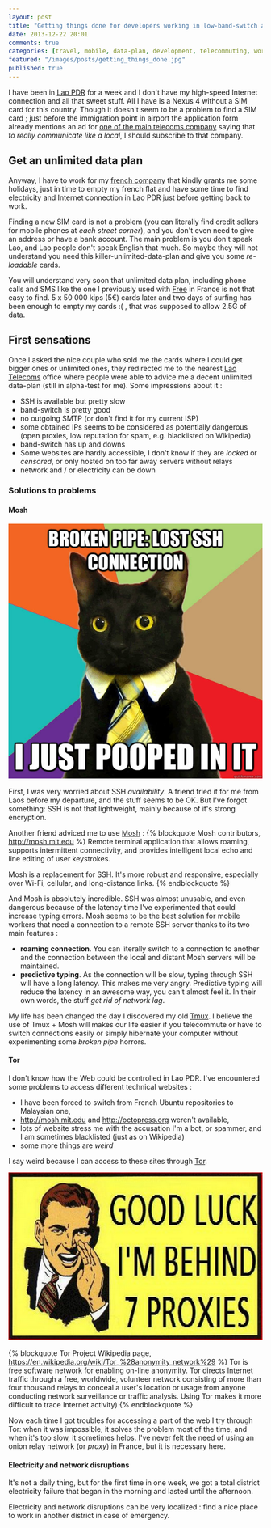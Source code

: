 ```yaml
---
layout: post
title: "Getting things done for developers working in low-band-switch areas"
date: 2013-12-22 20:01
comments: true
categories: [travel, mobile, data-plan, development, telecommuting, work, GTD, SSH]
featured: "/images/posts/getting_things_done.jpg"
published: true
---
```


I have been in [Lao PDR](https://en.wikipedia.org/wiki/Lao_PDR) for a week and I don't have my high-speed Internet connection and all that sweet stuff. All I have is a Nexus 4 without a SIM card for this country. Though it doesn't seem to be a problem to find a SIM card ; just before the immigration point in airport the application form already mentions an ad for [one of the main telecoms company](http://www.beeline.la/) saying that  *to really communicate like a local*, I should subscribe to that company.

## Get an unlimited data plan
Anyway, I have to work for my [french company](http://etyssa.fr) that kindly grants me some holidays, just in time to empty my french flat and have some time to find electricity and Internet connection in Lao PDR just before getting back to work.

Finding a new SIM card is not a problem (you can literally find credit sellers for mobile phones at *each street corner*), and you don't even need to give an address or have a bank account. The main problem is you don't speak Lao, and Lao people don't speak English that much. So maybe they will not understand you need this killer-unlimited-data-plan and give you some *re-loadable* cards.

You will understand very soon that unlimited data plan, including phone calls and SMS like the one I previously used with [Free](http://free.fr) in France is not that easy to find. 5 x 50 000 kips (5€) cards later and two days of surfing has been enough to empty my cards :( , that was supposed to allow 2.5G of data.

## First sensations
Once I asked the nice couple who sold me the cards where I could get bigger ones or unlimited ones, they redirected me to the nearest [Lao Telecoms](http://laotel.com/home_Lao.html) office where people were able to advice me a decent unlimited data-plan (still in alpha-test for me). Some impressions about it :

* SSH is available but pretty slow
* band-switch is pretty good
* no outgoing SMTP (or don't find it for my current ISP)
* some obtained IPs seems to be considered as potentially dangerous (open proxies, low reputation for spam, e.g. blacklisted on Wikipedia)
* band-switch has up and downs
* Some websites are hardly accessible, I don't know if they are *locked* or *censored*, or only hosted on too far away servers without relays
* network and / or electricity can be down

### Solutions to problems
#### Mosh
![Never let you abuse by stuff that shouldn't happen](/images/posts/broken_pipe.jpg)

First, I was very worried about SSH *availability*. A friend tried it for me from Laos before my departure, and the stuff seems to be OK. But I've forgot something: SSH is not that lightweight, mainly because of it's strong encryption.

Another friend adviced me to use [Mosh](http://mosh.mit.edu) :
{% blockquote Mosh contributors, http://mosh.mit.edu %}
Remote terminal application that allows roaming, supports intermittent connectivity, and provides intelligent local echo and line editing of user keystrokes.

Mosh is a replacement for SSH. It's more robust and responsive, especially over Wi-Fi, cellular, and long-distance links.
{% endblockquote %}

And Mosh is absolutely incredible. SSH was almost unusable, and even dangerous because of the latency time I've experimented that could increase typing errors. Mosh seems to be the best solution for mobile workers that need a connection to a remote SSH server thanks to its two main features :

* **roaming connection**. You can literally switch to a connection to another and the connection between the local and distant Mosh servers will be maintained.
* **predictive typing**. As the connection will be slow, typing through SSH will have a long latency. This makes me very angry. Predictive typing will reduce the latency in an awesome way, you can't almost feel it. In their own words, the stuff *get rid of network lag*.

My life has been changed the day I discovered my old [Tmux](https://en.wikipedia.org/wiki/Tmux). I believe the use of Tmux + Mosh will makes our life easier if you telecommute or have to switch connections easily or simply hibernate your computer without experimenting some *broken pipe* horrors.

#### Tor
I don't know how the Web could be controlled in Lao PDR. I've encountered some problems to access different technical websites :

* I have been forced to switch from French Ubuntu repositories to Malaysian one,
* http://mosh.mit.edu and http://octopress.org weren't available,
* lots of website stress me with the accusation I'm a bot, or spammer, and I am sometimes blacklisted (just as on Wikipedia)
* some more things are *weird*

I say weird because I can access to these sites through [Tor](https://www.torproject.org/).

![Connection to some websites are better through Tor](/images/posts/good_luck_7_proxies.png)

{% blockquote Tor Project Wikipedia page, https://en.wikipedia.org/wiki/Tor_%28anonymity_network%29 %}
Tor is free software network for enabling on-line anonymity. Tor directs Internet traffic through a free, worldwide, volunteer network consisting of more than four thousand relays to conceal a user's location or usage from anyone conducting network surveillance or traffic analysis. Using Tor makes it more difficult to trace Internet activity)
{% endblockquote %}


Now each time I got troubles for accessing a part of the web I try through Tor: when it was impossible, it solves the problem most of the time, and when it's too slow, it sometimes helps. I've never felt the need of using an onion relay network (or *proxy*) in France, but it is necessary here.

#### Electricity and network disruptions
It's not a daily thing, but for the first time in one week, we got a total district electricity failure that began in the morning and lasted until the afternoon. 

Electricity and network disruptions can be very localized : find a nice place to work in another district in case of emergency.
